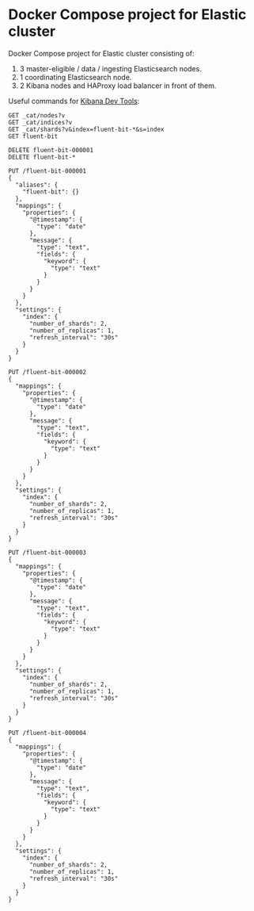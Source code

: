 # Docker Compose project for Elastic cluster

Docker Compose project for Elastic cluster consisting of:

1. 3 master-eligible / data / ingesting Elasticsearch nodes.
1. 1 coordinating Elasticsearch node.
1. 2 Kibana nodes and HAProxy load balancer in front of them.

Useful commands for [Kibana Dev Tools](http://localhost/app/dev_tools#/console):

```text
GET _cat/nodes?v
GET _cat/indices?v
GET _cat/shards?v&index=fluent-bit-*&s=index
GET fluent-bit

DELETE fluent-bit-000001
DELETE fluent-bit-*

PUT /fluent-bit-000001
{
  "aliases": {
    "fluent-bit": {}
  },
  "mappings": {
    "properties": {
      "@timestamp": {
        "type": "date"
      },
      "message": {
        "type": "text",
        "fields": {
          "keyword": {
            "type": "text"
          }
        }
      }
    }
  },
  "settings": {
    "index": {
      "number_of_shards": 2,
      "number_of_replicas": 1,
      "refresh_interval": "30s"
    }
  }
}

PUT /fluent-bit-000002
{
  "mappings": {
    "properties": {
      "@timestamp": {
        "type": "date"
      },
      "message": {
        "type": "text",
        "fields": {
          "keyword": {
            "type": "text"
          }
        }
      }
    }
  },
  "settings": {
    "index": {
      "number_of_shards": 2,
      "number_of_replicas": 1,
      "refresh_interval": "30s"
    }
  }
}

PUT /fluent-bit-000003
{
  "mappings": {
    "properties": {
      "@timestamp": {
        "type": "date"
      },
      "message": {
        "type": "text",
        "fields": {
          "keyword": {
            "type": "text"
          }
        }
      }
    }
  },
  "settings": {
    "index": {
      "number_of_shards": 2,
      "number_of_replicas": 1,
      "refresh_interval": "30s"
    }
  }
}

PUT /fluent-bit-000004
{
  "mappings": {
    "properties": {
      "@timestamp": {
        "type": "date"
      },
      "message": {
        "type": "text",
        "fields": {
          "keyword": {
            "type": "text"
          }
        }
      }
    }
  },
  "settings": {
    "index": {
      "number_of_shards": 2,
      "number_of_replicas": 1,
      "refresh_interval": "30s"
    }
  }
}
```
